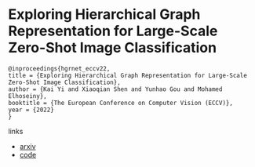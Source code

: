 # Exploring Hierarchical Graph Representation for Large-Scale Zero-Shot Image Classification

```
@inproceedings{hgrnet_eccv22,
title = {Exploring Hierarchical Graph Representation for Large-Scale Zero-Shot Image Classification},
author = {Kai Yi and Xiaoqian Shen and Yunhao Gou and Mohamed Elhoseiny},
booktitle = {The European Conference on Computer Vision (ECCV)},
year = {2022}
}
```

links
- [arxiv](https://arxiv.org/abs/2203.01386)
- [code](https://kaiyi.me/p/hgrnet.html)
